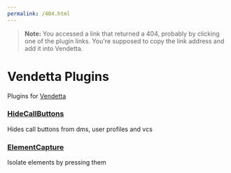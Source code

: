 ```yaml
---
permalink: /404.html
---
```

> **Note:** You accessed a link that returned a 404, probably by clicking one of the plugin links. You're supposed to copy the link address and add it into Vendetta.

# Vendetta Plugins
Plugins for [Vendetta](https://github.com/vendetta-mod/Vendetta)

### [HideCallButtons](https://konrel.github.io/vdplugins/HideCallButtons)

Hides call buttons from dms, user profiles and vcs

### [ElementCapture](https://konrel.github.io/vdplugins/ElementCapture)

Isolate elements by pressing them